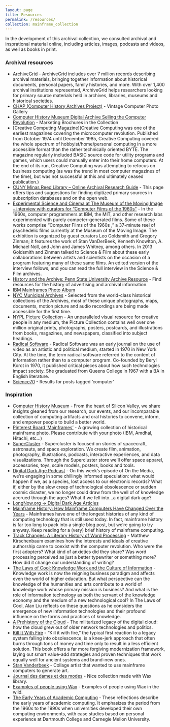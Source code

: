 ```yaml
---
layout: page
title: Resources
permalink: /resources/
collection: mainframe_collection
---
```


In the development of this archival collection, we consulted archival and 
insprational material online, including articles, images, podcasts and videos, 
as well as books in print.

### Archival resources

- [ArchiveGrid](https://researchworks.oclc.org/archivegrid/) - ArchiveGrid includes over 7 million records describing archival materials, bringing together information about historical documents, personal papers, family histories, and more. With over 1,400 archival institutions represented, ArchiveGrid helps researchers looking for primary source materials held in archives, libraries, museums and historical societies.
- [CHAP (Computer History Archives Project)](https://sites.google.com/site/computerhistoryvideos/home/computerhistoryphotos) - Vintage Computer Photo Gallery
- [Computer History Museum Digital Archive Selling the Computer Revolution](https://www.computerhistory.org/brochures/) - Marketing Brochures in the Collection
- [Creative Computing Magazine](Creative Computing was one of the earliest magazines covering the microcomputer revolution. Published from October 1974 until December 1985, Creative Computing covered the whole spectrum of hobbyist/home/personal computing in a more accessible format than the rather technically oriented BYTE. The magazine regularly included BASIC source code for utility programs and games, which users could manually enter into their home computers. At the end of its run, Creative Computing was attempting to refocus on business computing (as was the trend in most computer magazines of the time), but was not successful at this and ultimately ceased publication.)
- [CUNY Minas Reed Library – Online Archival Research Guide](https://libguides.gc.cuny.edu/archivalresearch/online) - This page offers tips and suggestions for finding digitized primary sources in subscription databases and on the open web.
- [Experimental Science and Cinema at The Museum of the Moving Image – interview with curators for “Computer Films of the 1960s”](http://scienceandfilm.org/articles/2692/experimental-science-and-cinema-at-the-museum-of-the-moving-image) - In the 1960s, computer programmers at IBM, the MIT, and other research labs experimented with purely competer-generated films. Some of these works comprise “Computer Films of the 1960s
,” a 37-minute reel of psychedelic films currently at the Museum of the Moving Image. The exhibition is organized by guest curators Leo Goldsmith and Gregory Zinman; it features the work of Stan VanDerBeek, Kenneth Knowlton, A. Michael Noll, and John and James Whitney, among others. In 2013 Goldsmith and Zinman talked to Science & Film about these early collaborations between artists and scientists on the occasion of a program featuring many of these same films. An edited version of the interview follows, and you can read the full interview in the Science & Film archives.
- [History and the Archive: Penn State University Archive Resource](https://guides.libraries.psu.edu/adhistory/archives) - Find resources for the history of advertising and archival information.
- [IBM Mainframes Photo Album](https://www.ibm.com/ibm/history/exhibits/mainframe/mainframe_album.html)
- [NYC Municipal Archives](https://nycma.lunaimaging.com/luna/servlet/) - Selected from the world-class historical collections of the Archives, most of these unique photographs, maps, documents, motion picture and audio recordings are being made accessible for the first time.
- [NYPL Picture Collection](https://www.nypl.org/about/divisions/wallach-division/picture-collection) - An unparalleled visual resource for creative people in any medium, the Picture Collection contains well over one million original prints, photographs, posters, postcards, and illustrations from books, magazines, and newspapers, classified into subject headings. 
- [Radical Software](https://archive.org/search.php?query=creator%3A%22Radical+Software%22) - Radical Software was an early journal on the use of video as an artistic and political medium, started in 1970 in New York City. At the time, the term radical software referred to the content of information rather than to a computer program. Co-founded by Beryl Korot in 1970, it published critical pieces about how such technologies impact society. She graduated from Queens College in 1967 with a BA in English literature.
- [Science70](https://science70.tumblr.com/tagged/computers) - Results for posts tagged ‘computer’

### Inspiration 

- [Computer History Museum](https://computerhistory.org/) - From the heart of Silicon Valley, we share insights gleaned from our research, our events, and our incomparable collection of computing artifacts and oral histories to convene, inform, and empower people to build a better world.
- [Pinterest Board ‘Mainframes’](https://www.pinterest.it/mainframeitalia/mainframes/) - A growing collection of historical mainframe photo. Please contribute with your photo (IBM, Amdhal, Hitachi, etc...)
- [SuperCluster](https://www.supercluster.com/) - Supercluster is focused on stories of spacecraft, astronauts, and space exploration. We create film, animation, photography, illustrations, podcasts, interactive experiences, and data visualizations. Through the Supercluster store we'll offer space apparel, accessories, toys, scale models, posters, books and tools.
- [Digital Dark Age Podcast](https://www.wnycstudios.org/podcasts/otm/episodes/digital-dark-age) - On this week’s episode of On the Media, we’re engaging in some chillingly informed speculation: what would happen if we, as a species, lost access to our electronic records? What if, either by the slow creep of technological obsolescence or sudden cosmic disaster, we no longer could draw from the well of of knowledge accrued through the ages? What if we fell into...a digital dark age?
- [LongNow.org → Digital Dark Age Articles](https://longnow.org/ideas/category/digital-dark-age/)
- [Mainframe History: How Mainframe Computers Have Changed Over the Years](https://www.precisely.com/blog/mainframe/mainframe-history) - Mainframes have one of the longest histories of any kind of computing technology that is still used today. In fact, mainframe history is far too long to pack into a single blog post, but we’re going to try anyway. Keep reading for a (very) brief history of mainframe computing.
- [Track Changes: A Literary History of Word Processing](https://www.amazon.com/Track-Changes-Literary-History-Processing/dp/0674417070) - Matthew Kirschenbaum examines how the interests and ideals of creative authorship came to coexist with the computer revolution. Who were the first adopters? What kind of anxieties did they share? Was word processing perceived as just a better typewriter or something more? How did it change our understanding of writing?
- [The Laws of Cool: Knowledge Work and the Culture of Information](https://press.uchicago.edu/ucp/books/book/chicago/L/bo3628842.html) - Knowledge work is now the reigning business paradigm and affects even the world of higher education. But what perspective can the knowledge of the humanities and arts contribute to a world of knowledge work whose primary mission is business? And what is the role of information technology as both the servant of the knowledge economy and the medium of a new technological cool? In The Laws of Cool, Alan Liu reflects on these questions as he considers the emergence of new information technologies and their profound influence on the forms and practices of knowledge.
- [A Prehistory of the Cloud](https://mitpress.mit.edu/books/prehistory-cloud) - The militarized legacy of the digital cloud: how the cloud grew out of older network technologies and politics.
- [Kill It With Fire](https://nostarch.com/kill-it-fire) - “Kill it with fire,” the typical first reaction to a legacy system falling into obsolescence, is a knee-jerk approach that often burns through tons of money and time only to result in a less efficient solution. This book offers a far more forgiving modernization framework, laying out smart value-add strategies and proven techniques that work equally well for ancient systems and brand-new ones.
- [Stan Vanderbeek](https://expcinema.org/site/en/wiki/artist/stan-vanderbeek) - Collage artist that wanted to use mainframe computers to generate art.
- [Journal des dames et des modes](https://stylerevolution.github.io/) - Nice collection made with Wax library.
- [Examples of people using Wax](https://minicomp.github.io/wiki/wax/examples/) - Examples of people using Wax in the wild.
- [The Early Years of Academic Computing](https://www.cs.cornell.edu/wya/AcademicComputing/text/contentspage.html) - These reflections describe the early years of academic computing. It emphasizes the period from the 1960s to the 1990s when universities developed their own computing environments, with case studies based on personal experience at Dartmouth College and Carnegie Mellon University.

<!-- Wax is inspired by [FAIR data principles](https://journal.code4lib.org/articles/13427), and as such strives to make its collections findable, accessible, interoperable and reusable.

The demo site comes with a specific `_include` called `interactive_metadata_table` to help you make pages like this one complete with interactive [DataTables](https://datatables.net/) and downloadable CSVs of collection metadata.

{% include interactive_metadata_table.html collection=page.collection %} -->

